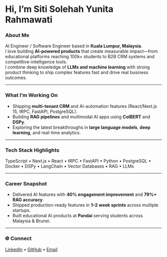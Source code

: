 # Hi, I’m Siti Solehah Yunita Rahmawati

###  About Me
AI Engineer / Software Engineer based in **Kuala Lumpur, Malaysia**.  
I love building **AI-powered products** that create measurable impact—from educational platforms reaching 100k+ students to B2B CRM systems and competitive-intelligence tools.  
I combine deep knowledge of **LLMs and machine learning** with strong product thinking to ship complex features fast and drive real business outcomes.

---

###  What I’m Working On
- Shipping **multi-tenant CRM** and AI-automation features (React/Next.js 15, tRPC, FastAPI, PostgreSQL).
- Building **RAG pipelines** and multimodal AI apps using **ColBERT** and **DSPy**.
- Exploring the latest breakthroughs in **large language models**, **deep learning**, and real-time analytics.

---

###  Tech Stack Highlights
TypeScript • Next.js • React • tRPC • FastAPI • Python • PostgreSQL • Docker • DSPy • LangChain • Vector Databases • RAG • LLMs

---

###  Career Snapshot
- Delivered AI features with **40% engagement improvement** and **79%+ RAG accuracy**.
- Shipped production-ready features in **1–2 week sprints** across multiple startups.
- Built educational AI products at **Pandai** serving students across Malaysia & Brunei.

---

### 🌐 Connect
[LinkedIn](https://www.linkedin.com/in/sitisolehahyunita/) • [GitHub](https://github.com/sitisholehahyr) • [Email](mailto:nitapradita4@gmail.com)
